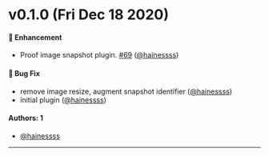 # v0.1.0 (Fri Dec 18 2020)

#### 🚀 Enhancement

- Proof image snapshot plugin. [#69](https://github.com/intuit/proof/pull/69) ([@hainessss](https://github.com/hainessss))

#### 🐛 Bug Fix

- remove image resize, augment snapshot identifier ([@hainessss](https://github.com/hainessss))
- initial plugin ([@hainessss](https://github.com/hainessss))

#### Authors: 1

- [@hainessss](https://github.com/hainessss)

---

